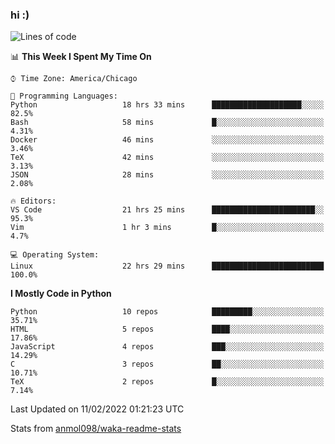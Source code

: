 ### hi :)

<!--START_SECTION:waka-->
![Lines of code](https://img.shields.io/badge/From%20Hello%20World%20I%27ve%20Written-482%20Thousand%20lines%20of%20code-blue)

📊 **This Week I Spent My Time On** 

```text
⌚︎ Time Zone: America/Chicago

💬 Programming Languages: 
Python                   18 hrs 33 mins      ████████████████████░░░░░   82.5% 
Bash                     58 mins             █░░░░░░░░░░░░░░░░░░░░░░░░   4.31% 
Docker                   46 mins             ░░░░░░░░░░░░░░░░░░░░░░░░░   3.46% 
TeX                      42 mins             ░░░░░░░░░░░░░░░░░░░░░░░░░   3.13% 
JSON                     28 mins             ░░░░░░░░░░░░░░░░░░░░░░░░░   2.08%

🔥 Editors: 
VS Code                  21 hrs 25 mins      ███████████████████████░░   95.3% 
Vim                      1 hr 3 mins         █░░░░░░░░░░░░░░░░░░░░░░░░   4.7%

💻 Operating System: 
Linux                    22 hrs 29 mins      █████████████████████████   100.0%

```

**I Mostly Code in Python** 

```text
Python                   10 repos            █████████░░░░░░░░░░░░░░░░   35.71% 
HTML                     5 repos             ████░░░░░░░░░░░░░░░░░░░░░   17.86% 
JavaScript               4 repos             ███░░░░░░░░░░░░░░░░░░░░░░   14.29% 
C                        3 repos             ██░░░░░░░░░░░░░░░░░░░░░░░   10.71% 
TeX                      2 repos             █░░░░░░░░░░░░░░░░░░░░░░░░   7.14%

```



 Last Updated on 11/02/2022 01:21:23 UTC
<!--END_SECTION:waka-->

Stats from [anmol098/waka-readme-stats](https://github.com/anmol098/waka-readme-stats)
